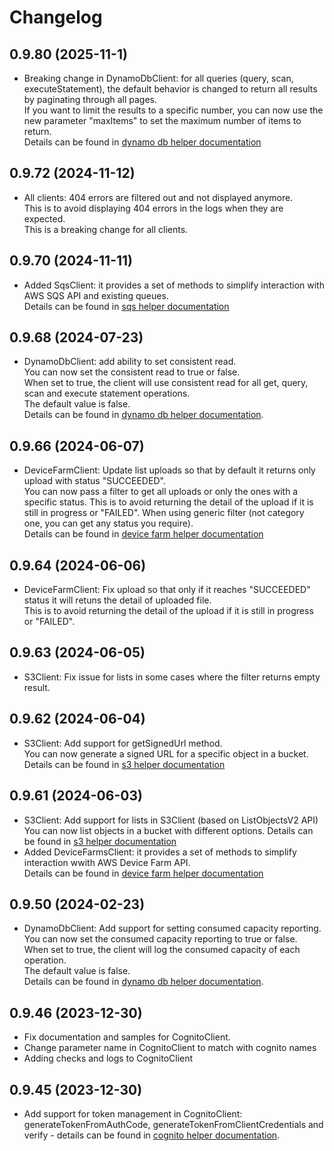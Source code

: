 # Changelog

## 0.9.80 (2025-11-1)

- Breaking change in DynamoDbClient: for all queries (query, scan, executeStatement), the default behavior is changed to return all results by paginating through all pages.  
  If you want to limit the results to a specific number, you can now use the new parameter "maxItems" to set the maximum number of items to return.  
  Details can be found in [dynamo db helper documentation](https://github.com/danielyaghil/aws-helpers/tree/main/docs/dynamo-db.md)

## 0.9.72 (2024-11-12)

- All clients: 404 errors are filtered out and not displayed anymore.  
  This is to avoid displaying 404 errors in the logs when they are expected.  
  This is a breaking change for all clients.

## 0.9.70 (2024-11-11)

- Added SqsClient: it provides a set of methods to simplify interaction with AWS SQS API and existing queues.  
  Details can be found in [sqs helper documentation](https://github.com/danielyaghil/aws-helpers/tree/main/docs/sqs.md)

## 0.9.68 (2024-07-23)

- DynamoDbClient: add ability to set consistent read.  
  You can now set the consistent read to true or false.  
  When set to true, the client will use consistent read for all get, query, scan and execute statement operations.  
  The default value is false.  
  Details can be found in [dynamo db helper documentation](https://github.com/danielyaghil/aws-helpers/tree/main/docs/dynamo-db.md).

## 0.9.66 (2024-06-07)

- DeviceFarmClient: Update list uploads so that by default it returns only upload with status "SUCCEEDED".  
  You can now pass a filter to get all uploads or only the ones with a specific status.
  This is to avoid returning the detail of the upload if it is still in progress or "FAILED".
  When using generic filter (not category one, you can get any status you require).  
  Details can be found in [device farm helper documentation](https://github.com/danielyaghil/aws-helpers/tree/main/docs/device-farm.md)

## 0.9.64 (2024-06-06)

- DeviceFarmClient: Fix upload so that only if it reaches "SUCCEEDED" status it will retuns the detail of uploaded file.  
  This is to avoid returning the detail of the upload if it is still in progress or "FAILED".

## 0.9.63 (2024-06-05)

- S3Client: Fix issue for lists in some cases where the filter returns empty result.

## 0.9.62 (2024-06-04)

- S3Client: Add support for getSignedUrl method.  
  You can now generate a signed URL for a specific object in a bucket.  
  Details can be found in [s3 helper documentation](https://github.com/danielyaghil/aws-helpers/tree/main/docs/s3.md)

## 0.9.61 (2024-06-03)

- S3Client: Add support for lists in S3Client (based on ListObjectsV2 API)
  You can now list objects in a bucket with different options.
  Details can be found in [s3 helper documentation](https://github.com/danielyaghil/aws-helpers/tree/main/docs/s3.md)
- Added DeviceFarmsClient: it provides a set of methods to simplify interaction wwith AWS Device Farm API.  
  Details can be found in [device farm helper documentation](https://github.com/danielyaghil/aws-helpers/tree/main/docs/device-farm.md)

## 0.9.50 (2024-02-23)

- DynamoDbClient: Add support for setting consumed capacity reporting.  
  You can now set the consumed capacity reporting to true or false.  
  When set to true, the client will log the consumed capacity of each operation.  
  The default value is false.  
  Details can be found in [dynamo db helper documentation](https://github.com/danielyaghil/aws-helpers/tree/main/docs/dynamo-db.md).

## 0.9.46 (2023-12-30)

- Fix documentation and samples for CognitoClient.
- Change parameter name in CognitoClient to match with cognito names
- Adding checks and logs to CognitoClient

## 0.9.45 (2023-12-30)

- Add support for token management in CognitoClient: generateTokenFromAuthCode, generateTokenFromClientCredentials and verify - details can be found in [cognito helper documentation](https://github.com/danielyaghil/aws-helpers/tree/main/docs/cognito.md).

